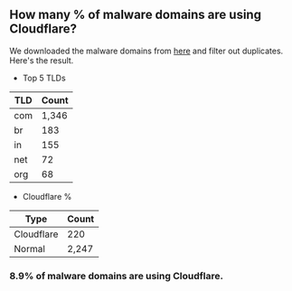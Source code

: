 ## How many % of malware domains are using Cloudflare?


We downloaded the malware domains from [here](https://urlhaus.abuse.ch) and filter out duplicates.
Here's the result.


[//]: # (start replacement)


- Top 5 TLDs

| TLD | Count |
| --- | --- |
| com | 1,346 |
| br | 183 |
| in | 155 |
| net | 72 |
| org | 68 |


- Cloudflare %

| Type | Count |
| --- | --- |
| Cloudflare | 220 |
| Normal | 2,247 |


### 8.9% of malware domains are using Cloudflare.